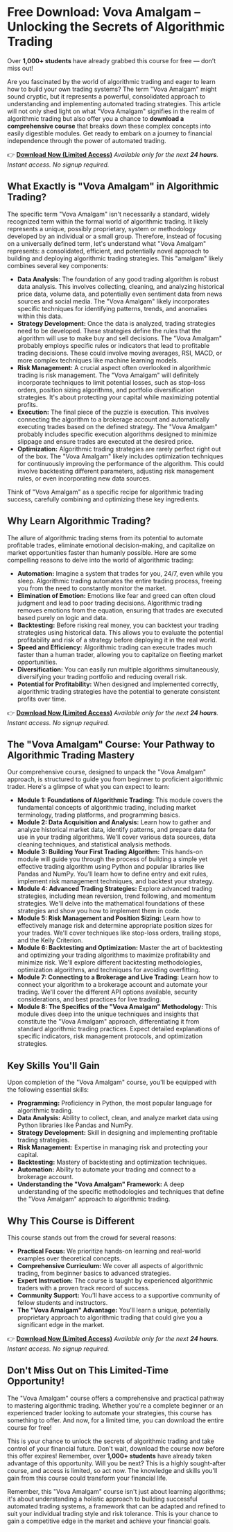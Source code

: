 # Free Download: Vova Amalgam – Unlocking the Secrets of Algorithmic Trading

Over **1,000+ students** have already grabbed this course for free — don’t miss out!

Are you fascinated by the world of algorithmic trading and eager to learn how to build your own trading systems? The term "Vova Amalgam" might sound cryptic, but it represents a powerful, consolidated approach to understanding and implementing automated trading strategies.  This article will not only shed light on what "Vova Amalgam" signifies in the realm of algorithmic trading but also offer you a chance to **download a comprehensive course** that breaks down these complex concepts into easily digestible modules.  Get ready to embark on a journey to financial independence through the power of automated trading.

👉 [**Download Now (Limited Access)**](https://udemywork.com/vova-amalgam)
_Available only for the next **24 hours**. Instant access. No signup required._

## What Exactly is "Vova Amalgam" in Algorithmic Trading?

The specific term "Vova Amalgam" isn't necessarily a standard, widely recognized term within the formal world of algorithmic trading. It likely represents a unique, possibly proprietary, system or methodology developed by an individual or a small group.  Therefore, instead of focusing on a universally defined term, let's understand what "Vova Amalgam" represents: a consolidated, efficient, and potentially novel approach to building and deploying algorithmic trading strategies. This "amalgam" likely combines several key components:

*   **Data Analysis:**  The foundation of any good trading algorithm is robust data analysis. This involves collecting, cleaning, and analyzing historical price data, volume data, and potentially even sentiment data from news sources and social media. The "Vova Amalgam" likely incorporates specific techniques for identifying patterns, trends, and anomalies within this data.
*   **Strategy Development:** Once the data is analyzed, trading strategies need to be developed.  These strategies define the rules that the algorithm will use to make buy and sell decisions. The "Vova Amalgam" probably employs specific rules or indicators that lead to profitable trading decisions. These could involve moving averages, RSI, MACD, or more complex techniques like machine learning models.
*   **Risk Management:** A crucial aspect often overlooked in algorithmic trading is risk management. The "Vova Amalgam" will definitely incorporate techniques to limit potential losses, such as stop-loss orders, position sizing algorithms, and portfolio diversification strategies. It's about protecting your capital while maximizing potential profits.
*   **Execution:**  The final piece of the puzzle is execution. This involves connecting the algorithm to a brokerage account and automatically executing trades based on the defined strategy. The "Vova Amalgam" probably includes specific execution algorithms designed to minimize slippage and ensure trades are executed at the desired price.
*   **Optimization:** Algorithmic trading strategies are rarely perfect right out of the box. The "Vova Amalgam" likely includes optimization techniques for continuously improving the performance of the algorithm. This could involve backtesting different parameters, adjusting risk management rules, or even incorporating new data sources.

Think of "Vova Amalgam" as a specific recipe for algorithmic trading success, carefully combining and optimizing these key ingredients.

## Why Learn Algorithmic Trading?

The allure of algorithmic trading stems from its potential to automate profitable trades, eliminate emotional decision-making, and capitalize on market opportunities faster than humanly possible.  Here are some compelling reasons to delve into the world of algorithmic trading:

*   **Automation:**  Imagine a system that trades for you, 24/7, even while you sleep. Algorithmic trading automates the entire trading process, freeing you from the need to constantly monitor the market.
*   **Elimination of Emotion:**  Emotions like fear and greed can often cloud judgment and lead to poor trading decisions. Algorithmic trading removes emotions from the equation, ensuring that trades are executed based purely on logic and data.
*   **Backtesting:** Before risking real money, you can backtest your trading strategies using historical data. This allows you to evaluate the potential profitability and risk of a strategy before deploying it in the real world.
*   **Speed and Efficiency:** Algorithmic trading can execute trades much faster than a human trader, allowing you to capitalize on fleeting market opportunities.
*   **Diversification:** You can easily run multiple algorithms simultaneously, diversifying your trading portfolio and reducing overall risk.
*   **Potential for Profitability:** When designed and implemented correctly, algorithmic trading strategies have the potential to generate consistent profits over time.

👉 [**Download Now (Limited Access)**](https://udemywork.com/vova-amalgam)
_Available only for the next **24 hours**. Instant access. No signup required._

## The "Vova Amalgam" Course: Your Pathway to Algorithmic Trading Mastery

Our comprehensive course, designed to unpack the "Vova Amalgam" approach, is structured to guide you from beginner to proficient algorithmic trader. Here's a glimpse of what you can expect to learn:

*   **Module 1: Foundations of Algorithmic Trading:**  This module covers the fundamental concepts of algorithmic trading, including market terminology, trading platforms, and programming basics.
*   **Module 2: Data Acquisition and Analysis:** Learn how to gather and analyze historical market data, identify patterns, and prepare data for use in your trading algorithms. We'll cover various data sources, data cleaning techniques, and statistical analysis methods.
*   **Module 3: Building Your First Trading Algorithm:**  This hands-on module will guide you through the process of building a simple yet effective trading algorithm using Python and popular libraries like Pandas and NumPy. You'll learn how to define entry and exit rules, implement risk management techniques, and backtest your strategy.
*   **Module 4: Advanced Trading Strategies:** Explore advanced trading strategies, including mean reversion, trend following, and momentum strategies. We'll delve into the mathematical foundations of these strategies and show you how to implement them in code.
*   **Module 5: Risk Management and Position Sizing:**  Learn how to effectively manage risk and determine appropriate position sizes for your trades. We'll cover techniques like stop-loss orders, trailing stops, and the Kelly Criterion.
*   **Module 6: Backtesting and Optimization:**  Master the art of backtesting and optimizing your trading algorithms to maximize profitability and minimize risk. We'll explore different backtesting methodologies, optimization algorithms, and techniques for avoiding overfitting.
*   **Module 7: Connecting to a Brokerage and Live Trading:**  Learn how to connect your algorithm to a brokerage account and automate your trading. We'll cover the different API options available, security considerations, and best practices for live trading.
*   **Module 8:  The Specifics of the "Vova Amalgam" Methodology:** This module dives deep into the unique techniques and insights that constitute the "Vova Amalgam" approach, differentiating it from standard algorithmic trading practices.  Expect detailed explanations of specific indicators, risk management protocols, and optimization strategies.

## Key Skills You'll Gain

Upon completion of the "Vova Amalgam" course, you'll be equipped with the following essential skills:

*   **Programming:** Proficiency in Python, the most popular language for algorithmic trading.
*   **Data Analysis:** Ability to collect, clean, and analyze market data using Python libraries like Pandas and NumPy.
*   **Strategy Development:**  Skill in designing and implementing profitable trading strategies.
*   **Risk Management:**  Expertise in managing risk and protecting your capital.
*   **Backtesting:**  Mastery of backtesting and optimization techniques.
*   **Automation:**  Ability to automate your trading and connect to a brokerage account.
*   **Understanding the "Vova Amalgam" Framework:** A deep understanding of the specific methodologies and techniques that define the "Vova Amalgam" approach to algorithmic trading.

## Why This Course is Different

This course stands out from the crowd for several reasons:

*   **Practical Focus:** We prioritize hands-on learning and real-world examples over theoretical concepts.
*   **Comprehensive Curriculum:** We cover all aspects of algorithmic trading, from beginner basics to advanced strategies.
*   **Expert Instruction:** The course is taught by experienced algorithmic traders with a proven track record of success.
*   **Community Support:**  You'll have access to a supportive community of fellow students and instructors.
*   **The "Vova Amalgam" Advantage:** You'll learn a unique, potentially proprietary approach to algorithmic trading that could give you a significant edge in the market.

👉 [**Download Now (Limited Access)**](https://udemywork.com/vova-amalgam)
_Available only for the next **24 hours**. Instant access. No signup required._

## Don't Miss Out on This Limited-Time Opportunity!

The "Vova Amalgam" course offers a comprehensive and practical pathway to mastering algorithmic trading. Whether you're a complete beginner or an experienced trader looking to automate your strategies, this course has something to offer. And now, for a limited time, you can download the entire course for free!

This is your chance to unlock the secrets of algorithmic trading and take control of your financial future. Don't wait, download the course now before this offer expires! Remember, over **1,000+ students** have already taken advantage of this opportunity. Will you be next? This is a highly sought-after course, and access is limited, so act now.  The knowledge and skills you'll gain from this course could transform your financial life.

Remember, this "Vova Amalgam" course isn't just about learning algorithms; it's about understanding a holistic approach to building successful automated trading systems, a framework that can be adapted and refined to suit your individual trading style and risk tolerance. This is your chance to gain a competitive edge in the market and achieve your financial goals.
